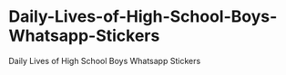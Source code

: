 # Daily-Lives-of-High-School-Boys-Whatsapp-Stickers
Daily Lives of High School Boys Whatsapp Stickers
